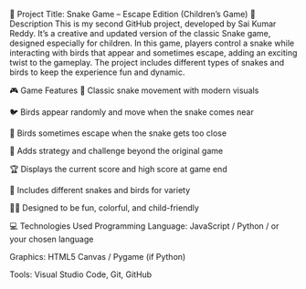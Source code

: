 🐍 Project Title: Snake Game – Escape Edition (Children’s Game)
🔖 Description
This is my second GitHub project, developed by Sai Kumar Reddy. It’s a creative and updated version of the classic Snake game, designed especially for children. In this game, players control a snake while interacting with birds that appear and sometimes escape, adding an exciting twist to the gameplay. The project includes different types of snakes and birds to keep the experience fun and dynamic.

🎮 Game Features
🐍 Classic snake movement with modern visuals

🐦 Birds appear randomly and move when the snake comes near

💨 Birds sometimes escape when the snake gets too close

🧠 Adds strategy and challenge beyond the original game

🏆 Displays the current score and high score at game end

🎨 Includes different snakes and birds for variety

👧🧒 Designed to be fun, colorful, and child-friendly

💻 Technologies Used
Programming Language: JavaScript / Python / or your chosen language

Graphics: HTML5 Canvas / Pygame (if Python)

Tools: Visual Studio Code, Git, GitHub
